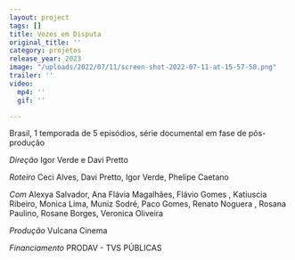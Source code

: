 ```yaml
---
layout: project
tags: []
title: Vozes em Disputa
original_title: ''
category: projetos
release_year: 2023
image: "/uploads/2022/07/11/screen-shot-2022-07-11-at-15-57-50.png"
trailer: ''
video:
  mp4: ''
  gif: ''

---
```

Brasil, 1 temporada de 5 episódios, série documental em fase de pós-produção

_Direção_
Igor Verde e Davi Pretto

_Roteiro_
Ceci Alves, Davi Pretto, Igor Verde, Phelipe Caetano

_Com_
Alexya Salvador, Ana Flávia Magalhães, Flávio Gomes , Katiuscia Ribeiro, Monica Lima, Muniz Sodré, Paco Gomes, Renato Noguera , Rosana Paulino, Rosane Borges, Veronica Oliveira

_Produção_
Vulcana Cinema

_Financiamento_
PRODAV - TVS PÚBLICAS